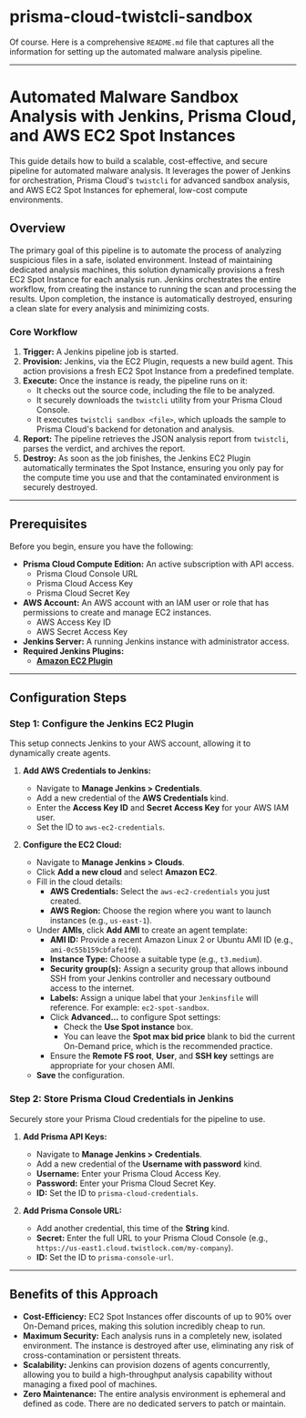 # prisma-cloud-twistcli-sandbox
Of course. Here is a comprehensive `README.md` file that captures all the information for setting up the automated malware analysis pipeline.

-----

# Automated Malware Sandbox Analysis with Jenkins, Prisma Cloud, and AWS EC2 Spot Instances

This guide details how to build a scalable, cost-effective, and secure pipeline for automated malware analysis. It leverages the power of Jenkins for orchestration, Prisma Cloud's `twistcli` for advanced sandbox analysis, and AWS EC2 Spot Instances for ephemeral, low-cost compute environments.

## Overview

The primary goal of this pipeline is to automate the process of analyzing suspicious files in a safe, isolated environment. Instead of maintaining dedicated analysis machines, this solution dynamically provisions a fresh EC2 Spot Instance for each analysis run. Jenkins orchestrates the entire workflow, from creating the instance to running the scan and processing the results. Upon completion, the instance is automatically destroyed, ensuring a clean slate for every analysis and minimizing costs.

### Core Workflow

1.  **Trigger:** A Jenkins pipeline job is started.
2.  **Provision:** Jenkins, via the EC2 Plugin, requests a new build agent. This action provisions a fresh EC2 Spot Instance from a predefined template.
3.  **Execute:** Once the instance is ready, the pipeline runs on it:
      * It checks out the source code, including the file to be analyzed.
      * It securely downloads the `twistcli` utility from your Prisma Cloud Console.
      * It executes `twistcli sandbox <file>`, which uploads the sample to Prisma Cloud's backend for detonation and analysis.
4.  **Report:** The pipeline retrieves the JSON analysis report from `twistcli`, parses the verdict, and archives the report.
5.  **Destroy:** As soon as the job finishes, the Jenkins EC2 Plugin automatically terminates the Spot Instance, ensuring you only pay for the compute time you use and that the contaminated environment is securely destroyed.

-----

## Prerequisites

Before you begin, ensure you have the following:

  * **Prisma Cloud Compute Edition:** An active subscription with API access.
      * Prisma Cloud Console URL
      * Prisma Cloud Access Key
      * Prisma Cloud Secret Key
  * **AWS Account:** An AWS account with an IAM user or role that has permissions to create and manage EC2 instances.
      * AWS Access Key ID
      * AWS Secret Access Key
  * **Jenkins Server:** A running Jenkins instance with administrator access.
  * **Required Jenkins Plugins:**
      * **[Amazon EC2 Plugin](https://plugins.jenkins.io/ec2/)**

-----

## Configuration Steps

### Step 1: Configure the Jenkins EC2 Plugin

This setup connects Jenkins to your AWS account, allowing it to dynamically create agents.

1.  **Add AWS Credentials to Jenkins:**

      * Navigate to **Manage Jenkins \> Credentials**.
      * Add a new credential of the **AWS Credentials** kind.
      * Enter the **Access Key ID** and **Secret Access Key** for your AWS IAM user.
      * Set the ID to `aws-ec2-credentials`.

2.  **Configure the EC2 Cloud:**

      * Navigate to **Manage Jenkins \> Clouds**.
      * Click **Add a new cloud** and select **Amazon EC2**.
      * Fill in the cloud details:
          * **AWS Credentials:** Select the `aws-ec2-credentials` you just created.
          * **AWS Region:** Choose the region where you want to launch instances (e.g., `us-east-1`).
      * Under **AMIs**, click **Add AMI** to create an agent template:
          * **AMI ID:** Provide a recent Amazon Linux 2 or Ubuntu AMI ID (e.g., `ami-0c55b159cbfafe1f0`).
          * **Instance Type:** Choose a suitable type (e.g., `t3.medium`).
          * **Security group(s):** Assign a security group that allows inbound SSH from your Jenkins controller and necessary outbound access to the internet.
          * **Labels:** Assign a unique label that your `Jenkinsfile` will reference. For example: `ec2-spot-sandbox`.
          * Click **Advanced...** to configure Spot settings:
              * Check the **Use Spot instance** box.
              * You can leave the **Spot max bid price** blank to bid the current On-Demand price, which is the recommended practice.
          * Ensure the **Remote FS root**, **User**, and **SSH key** settings are appropriate for your chosen AMI.
      * **Save** the configuration.

### Step 2: Store Prisma Cloud Credentials in Jenkins

Securely store your Prisma Cloud credentials for the pipeline to use.

1.  **Add Prisma API Keys:**

      * Navigate to **Manage Jenkins \> Credentials**.
      * Add a new credential of the **Username with password** kind.
      * **Username:** Enter your Prisma Cloud Access Key.
      * **Password:** Enter your Prisma Cloud Secret Key.
      * **ID:** Set the ID to `prisma-cloud-credentials`.

2.  **Add Prisma Console URL:**

      * Add another credential, this time of the **String** kind.
      * **Secret:** Enter the full URL to your Prisma Cloud Console (e.g., `https://us-east1.cloud.twistlock.com/my-company`).
      * **ID:** Set the ID to `prisma-console-url`.

-----

## Benefits of this Approach

  * **Cost-Efficiency:** EC2 Spot Instances offer discounts of up to 90% over On-Demand prices, making this solution incredibly cheap to run.
  * **Maximum Security:** Each analysis runs in a completely new, isolated environment. The instance is destroyed after use, eliminating any risk of cross-contamination or persistent threats.
  * **Scalability:** Jenkins can provision dozens of agents concurrently, allowing you to build a high-throughput analysis capability without managing a fixed pool of machines.
  * **Zero Maintenance:** The entire analysis environment is ephemeral and defined as code. There are no dedicated servers to patch or maintain.